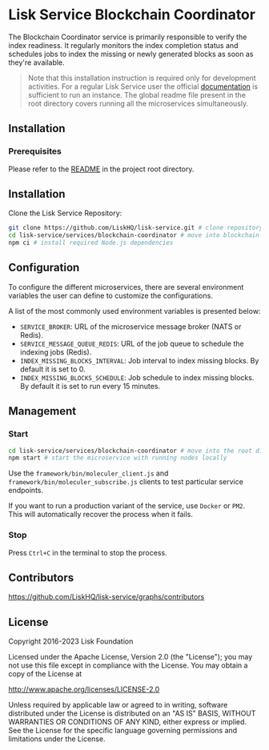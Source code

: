 # Lisk Service Blockchain Coordinator

The Blockchain Coordinator service is primarily responsible to verify the index readiness. It regularly monitors the index completion status and schedules jobs to index the missing or newly generated blocks as soon as they're available.

> Note that this installation instruction is required only for development activities. For a regular Lisk Service user the official [documentation](https://lisk.com/documentation/lisk-service/) is sufficient to run an instance. The global readme file present in the root directory covers running all the microservices simultaneously.

## Installation

### Prerequisites

Please refer to the [README](../../README.md) in the project root directory.

## Installation

Clone the Lisk Service Repository:

```bash
git clone https://github.com/LiskHQ/lisk-service.git # clone repository
cd lisk-service/services/blockchain-coordinator # move into blockchain-coordinator microservice directory
npm ci # install required Node.js dependencies
```

## Configuration

To configure the different microservices, there are several environment variables the user can define to customize the configurations.

A list of the most commonly used environment variables is presented below:

- `SERVICE_BROKER`: URL of the microservice message broker (NATS or Redis).
- `SERVICE_MESSAGE_QUEUE_REDIS`: URL of the job queue to schedule the indexing jobs (Redis).
- `INDEX_MISSING_BLOCKS_INTERVAL`: Job interval to index missing blocks. By default it is set to 0.
- `INDEX_MISSING_BLOCKS_SCHEDULE`: Job schedule to index missing blocks. By default it is set to run every 15 minutes.

## Management

### Start

```bash
cd lisk-service/services/blockchain-coordinator # move into the root directory of the blockchain-coordinator microservice
npm start # start the microservice with running nodes locally
```

Use the `framework/bin/moleculer_client.js` and `framework/bin/moleculer_subscribe.js` clients to test particular service endpoints.

If you want to run a production variant of the service, use `Docker` or `PM2`. This will automatically recover the process when it fails.

### Stop

Press `Ctrl+C` in the terminal to stop the process.

## Contributors

https://github.com/LiskHQ/lisk-service/graphs/contributors

## License

Copyright 2016-2023 Lisk Foundation

Licensed under the Apache License, Version 2.0 (the "License");
you may not use this file except in compliance with the License.
You may obtain a copy of the License at

http://www.apache.org/licenses/LICENSE-2.0

Unless required by applicable law or agreed to in writing, software
distributed under the License is distributed on an "AS IS" BASIS,
WITHOUT WARRANTIES OR CONDITIONS OF ANY KIND, either express or implied.
See the License for the specific language governing permissions and
limitations under the License.

[lisk documentation site]: https://lisk.com/documentation
